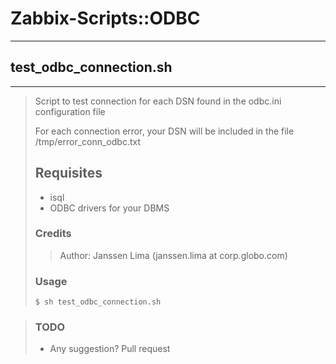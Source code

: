 # **Zabbix-Scripts::ODBC**
---


## test_odbc_connection.sh
---
> Script to test connection for each DSN found in the odbc.ini configuration file
>
> For each connection error, your DSN will be included in the file /tmp/error_conn_odbc.txt
> 
>## Requisites
> * isql
> * ODBC drivers for your DBMS
> 
>### Credits
>> Author: Janssen Lima (janssen.lima at corp.globo.com)
>
>### Usage
> ```shell
> $ sh test_odbc_connection.sh
> ```
 
> ### TODO
> * Any suggestion? Pull request
>
